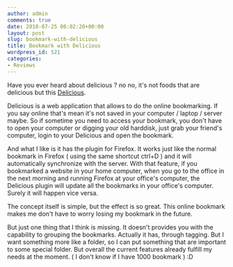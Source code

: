 ```yaml
---
author: admin
comments: true
date: 2010-07-25 06:02:20+00:00
layout: post
slug: bookmark-with-delicious
title: Bookmark with Delicious
wordpress_id: 521
categories:
- Reviews
---
```


Have you ever heard about delicious ? no no, it's not foods that are delicious but this [Delicious](http://www.delicious.com). 

Delicious is a web application that allows to do the online bookmarking. If you say online that's mean it's not saved in your computer / laptop / server maybe. So if sometime you need to access your bookmark, you don't have to open your computer or digging your old harddisk, just grab your friend's computer, login to your Delicious and open the bookmark.

And what I like is it has the plugin for Firefox. It works just like the normal bookmark in Firefox ( using the same shortcut ctrl+D ) and it will automatically synchronize with the server. With that feature, if you bookmarked a website in your home computer, when you go to the office in the next morning and running Firefox at your office's computer, the Delicious plugin will update all the bookmarks in your office's computer. Surely it will happen vice versa.

The concept itself is simple, but the effect is so great. This online bookmark makes me don't have to worry losing my bookmark in the future. 

But just one thing that I think is missing. It doesn't provides you with the capability to grouping the bookmarks. Actually it has, through tagging. But I want something more like a folder, so I can put something that are important to some special folder. But overall the current features already fulfill my needs at the moment. ( I don't know if I have 1000 bookmark ) :D
